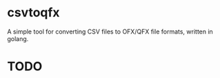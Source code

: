 # csvtoqfx
A simple tool for converting CSV files to OFX/QFX file formats, written in golang.


# TODO